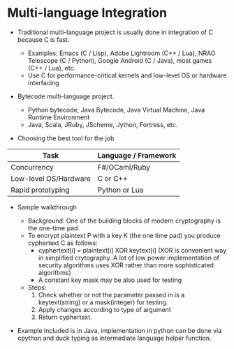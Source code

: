 # Multi-language Integration

* Traditional multi-language project is usually done in integration of C because C is fast.
    * Examples: Emacs (C / Lisp), Adobe Lightroom (C++ / Lua), NRAO Telescope (C / Python), Google Android (C / Java), most games (C++ / Lua), etc.
    * Use C for performance-critical kernels and low-level OS or hardware interfacing

* Bytecode multi-language project.
    * Python bytecode, Java Bytecode, Java Virtual Machine, Java Runtime Environment
    * Java, Scala, JRuby, JScheme, Jython, Fortress, etc.

* Choosing the best tool for the job

| Task                  | Language / Framework |
| --------------------- | -------------------- |
| Concurrency           | F#/OCaml/Ruby        |
| Low-level OS/Hardware | C or C++             |
| Rapid prototyping     | Python or Lua        |

* Sample walkthrough
    * Background: One of the building blocks of modern cryptography is the one-time pad.
    * To encrypt plaintext P with a key K (the one time pad) you produce cyphertext C as follows:
        * cyphertext[i]  = plaintext[i] XOR keytext[i] (XOR is convenient way in simplified crytography. A lot of low power implementation of security algorithms uses XOR rather than more sophisticated algorithms)
        * A constant key mask may be also used for testing
    * Steps:
        1. Check whether or not the parameter passed in is a keytext(string) or a mask(integer) for testing.
        1. Apply changes according to type of argument
        1. Return cyphertext. 

* Example included is in Java, implementation in python can be done via cpython
 and duck typing as intermediate language helper function. 